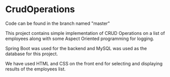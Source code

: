# CrudOperations

Code can be found in the branch named "master"

This project contains simple implementation of CRUD Operations on a list of employees along with some Aspect Oriented programming for logging.

Spring Boot was used for the backend and MySQL was used as the database for this project.

We have used HTML and CSS on the front end for selecting and displaying results of the employees list.
